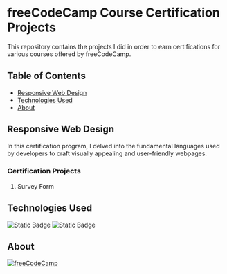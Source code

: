 # freeCodeCamp Course Certification Projects
This repository contains the projects I did in order to earn certifications for various courses offered by freeCodeCamp.



## Table of Contents
- [Responsive Web Design](#responsive-web-design)
- [Technologies Used](#technologies-used)
- [About](#about)



## Responsive Web Design
In this certification program, I delved into the fundamental languages used by developers to craft visually appealing and user-friendly webpages.

### Certification Projects
1. Survey Form



## Technologies Used
![Static Badge](https://img.shields.io/badge/HTML5-HTML5?style=for-the-badge&logo=HTML5&logoColor=white&labelColor=rgb(220%2C74%2C37)&color=%23a82200)
![Static Badge](https://img.shields.io/badge/CSS3-CSS3?style=for-the-badge&logo=CSS3&logoColor=white&labelColor=%23254ADC&color=%230429b0)



## About
<a href="https://www.freecodecamp.org/" target="_blank">
    <img
            align="center"
            src="https://img.shields.io/badge/freeCodeCamp-freeCodeCamp?style=for-the-badge&logo=freeCodeCamp&logoColor=white&labelColor=%230A0A21&color=%2303030a"
            alt="freeCodeCamp"
    />
</a>